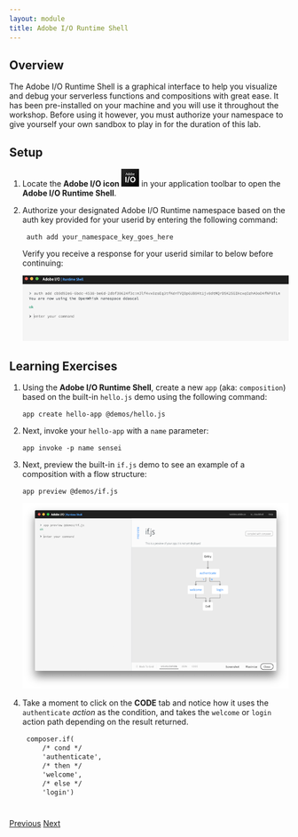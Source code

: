 ```yaml
---
layout: module
title: Adobe I/O Runtime Shell
---
```


## Overview
The Adobe I/O Runtime Shell is a graphical interface to help you visualize and debug your serverless functions and compositions with great ease. It has been pre-installed on your machine and you will use it throughout the workshop. Before using it however, you must authorize your namespace to give yourself your own sandbox to play in for the duration of this lab.

## Setup
1. Locate the **Adobe I/O icon** ![](images/adobe-io2.jpg) in your application toolbar to open the **Adobe I/O Runtime Shell**.
2. Authorize your designated Adobe I/O Runtime namespace based on the auth key provided for your userid by entering the following command:

        auth add your_namespace_key_goes_here

    Verify you receive a response for your userid similar to below before continuing:

   ![](images/auth-namespace.png)

## Learning Exercises
1. Using the **Adobe I/O Runtime Shell**, create a new `app` (aka: `composition`) based on the built-in `hello.js` demo using the following command:

       app create hello-app @demos/hello.js

2. Next, invoke your `hello-app` with a `name` parameter:

       app invoke -p name sensei

3. Next, preview the built-in `if.js` demo to see an example of a composition with  a flow structure:

       app preview @demos/if.js

   ![](images/if-flow.png)

4. Take a moment to click on the **CODE** tab and notice how it uses the `authenticate` *action* as the condition, and takes the `welcome` or `login` action path depending on the result returned.

        composer.if(
            /* cond */
            'authenticate',
            /* then */
            'welcome',
            /* else */
            'login')

<div class="row" style="margin-top:40px;">
<div class="col-sm-12">
<a href="module1.html" class="btn btn-default"><i class="glyphicon glyphicon-chevron-left"></i> Previous</a>
<a href="module3.html" class="btn btn-default pull-right">Next <i class="glyphicon
glyphicon-chevron-right"></i></a>
</div>
</div>
